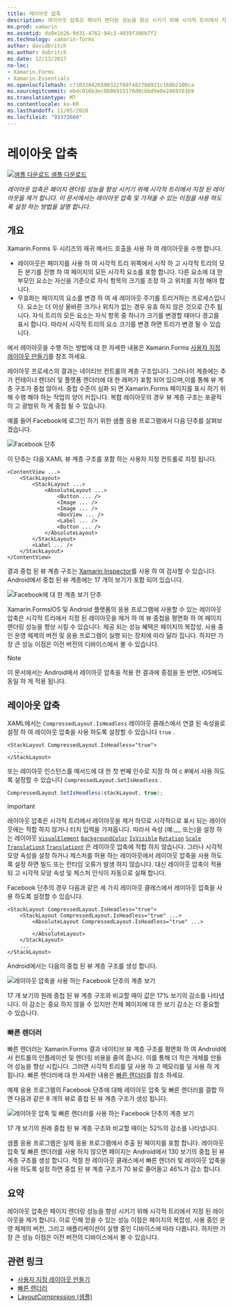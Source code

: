 ```yaml
---
title: 레이아웃 압축
description: 레이아웃 압축은 페이지 렌더링 성능을 향상 시키기 위해 시각적 트리에서 지정 된 레이아웃을 제거 합니다. 이 문서에서는 레이아웃 압축 및 가져올 수 있는 이점을 사용 하도록 설정 하는 방법을 설명 합니다.
ms.prod: xamarin
ms.assetid: da9e1b26-9d31-4762-94c3-4039f306b7f2
ms.technology: xamarin-forms
author: davidbritch
ms.author: dabritch
ms.date: 12/13/2017
no-loc:
- Xamarin.Forms
- Xamarin.Essentials
ms.openlocfilehash: c710328426590322f60f482708931c160b2100ca
ms.sourcegitcommit: ebdc016b3ec0b06915170d0cbbd9e0e2469763b9
ms.translationtype: MT
ms.contentlocale: ko-KR
ms.lasthandoff: 11/05/2020
ms.locfileid: "93372660"
---
```

# <a name="layout-compression"></a>레이아웃 압축

[![샘플 다운로드](~/media/shared/download.png) 샘플 다운로드](/samples/xamarin/xamarin-forms-samples/userinterface-layoutcompression)

_레이아웃 압축은 페이지 렌더링 성능을 향상 시키기 위해 시각적 트리에서 지정 된 레이아웃을 제거 합니다. 이 문서에서는 레이아웃 압축 및 가져올 수 있는 이점을 사용 하도록 설정 하는 방법을 설명 합니다._

## <a name="overview"></a>개요

Xamarin.Forms 두 시리즈의 재귀 메서드 호출을 사용 하 여 레이아웃을 수행 합니다.

- 레이아웃은 페이지를 사용 하 여 시각적 트리 위쪽에서 시작 하 고 시각적 트리의 모든 분기를 진행 하 여 페이지의 모든 시각적 요소를 포함 합니다. 다른 요소에 대 한 부모인 요소는 자신을 기준으로 자식 항목의 크기를 조정 하 고 위치를 지정 해야 합니다.
- 무효화는 페이지의 요소를 변경 하 여 새 레이아웃 주기를 트리거하는 프로세스입니다. 요소는 더 이상 올바른 크기나 위치가 없는 경우 유효 하지 않은 것으로 간주 됩니다. 자식 트리의 모든 요소는 자식 항목 중 하나가 크기를 변경할 때마다 경고를 표시 합니다. 따라서 시각적 트리의 요소 크기를 변경 하면 트리가 변경 될 수 있습니다.

에서 레이아웃을 수행 하는 방법에 대 한 자세한 내용은 Xamarin.Forms [사용자 지정 레이아웃 만들기](~/xamarin-forms/user-interface/layouts/custom.md)를 참조 하세요.

레이아웃 프로세스의 결과는 네이티브 컨트롤의 계층 구조입니다. 그러나이 계층에는 추가 컨테이너 렌더러 및 플랫폼 렌더러에 대 한 래퍼가 포함 되어 있으며,이를 통해 뷰 계층 구조가 중첩 않아서. 중첩 수준이 심화 되 면 Xamarin.Forms 페이지를 표시 하기 위해 수행 해야 하는 작업의 양이 커집니다. 복합 레이아웃의 경우 뷰 계층 구조는 포괄적이 고 광범위 하 게 중첩 될 수 있습니다.

예를 들어 Facebook에 로그인 하기 위한 샘플 응용 프로그램에서 다음 단추를 살펴보겠습니다.

![Facebook 단추](layout-compression-images/facebook-button.png)

이 단추는 다음 XAML 뷰 계층 구조를 포함 하는 사용자 지정 컨트롤로 지정 됩니다.

```xaml
<ContentView ...>
    <StackLayout>
        <StackLayout ...>
            <AbsoluteLayout ...>
                <Button ... />    
                <Image ... />
                <Image ... />
                <BoxView ... />
                <Label ... />
                <Button ... />
            </AbsoluteLayout>
        </StackLayout>
        <Label ... />
    </StackLayout>    
</ContentView>
```

결과 중첩 된 뷰 계층 구조는 [Xamarin Inspector](~/tools/inspector/index.md)를 사용 하 여 검사할 수 있습니다. Android에서 중첩 된 뷰 계층에는 17 개의 보기가 포함 되어 있습니다.

![Facebook에 대 한 계층 보기 단추](layout-compression-images/no-compression.png)

Xamarin.FormsIOS 및 Android 플랫폼의 응용 프로그램에 사용할 수 있는 레이아웃 압축은 시각적 트리에서 지정 된 레이아웃을 제거 하 여 뷰 중첩을 평면화 하 여 페이지 렌더링 성능을 향상 시킬 수 있습니다. 제공 되는 성능 혜택은 페이지의 복잡성, 사용 중인 운영 체제의 버전 및 응용 프로그램이 실행 되는 장치에 따라 달라 집니다. 하지만 가장 큰 성능 이점은 이전 버전의 디바이스에서 볼 수 있습니다.

> [!NOTE]
> 이 문서에서는 Android에서 레이아웃 압축을 적용 한 결과에 중점을 둔 반면, iOS에도 동일 하 게 적용 됩니다.

## <a name="layout-compression"></a>레이아웃 압축

XAML에서는 `CompressedLayout.IsHeadless` 레이아웃 클래스에서 연결 된 속성을로 설정 하 여 레이아웃 압축을 사용 하도록 설정할 수 있습니다 `true` .

```xaml
<StackLayout CompressedLayout.IsHeadless="true">
  ...
</StackLayout>   
```

또는 레이아웃 인스턴스를 메서드에 대 한 첫 번째 인수로 지정 하 여 c #에서 사용 하도록 설정할 수 있습니다 `CompressedLayout.SetIsHeadless` .

```csharp
CompressedLayout.SetIsHeadless(stackLayout, true);
```

> [!IMPORTANT]
> 레이아웃 압축은 시각적 트리에서 레이아웃을 제거 하므로 시각적으로 표시 되는 레이아웃에는 적합 하지 않거나 터치 입력을 가져옵니다. 따라서 속성 (예:,,,, 또는)을 설정 하는 레이아웃 [`VisualElement`](xref:Xamarin.Forms.VisualElement) [`BackgroundColor`](xref:Xamarin.Forms.VisualElement.BackgroundColor) [`IsVisible`](xref:Xamarin.Forms.VisualElement.IsVisible) [`Rotation`](xref:Xamarin.Forms.VisualElement.Rotation) [`Scale`](xref:Xamarin.Forms.VisualElement.Scale) [`TranslationX`](xref:Xamarin.Forms.VisualElement.TranslationX) [`TranslationY`](xref:Xamarin.Forms.VisualElement.TranslationY) 은 레이아웃 압축에 적합 하지 않습니다. 그러나 시각적 모양 속성을 설정 하거나 제스처를 허용 하는 레이아웃에서 레이아웃 압축을 사용 하도록 설정 하면 빌드 또는 런타임 오류가 발생 하지 않습니다. 대신 레이아웃 압축이 적용 되 고 시각적 모양 속성 및 제스처 인식이 자동으로 실패 합니다.

Facebook 단추의 경우 다음과 같은 세 가지 레이아웃 클래스에서 레이아웃 압축을 사용 하도록 설정할 수 있습니다.

```xaml
<StackLayout CompressedLayout.IsHeadless="true">
    <StackLayout CompressedLayout.IsHeadless="true" ...>
        <AbsoluteLayout CompressedLayout.IsHeadless="true" ...>
            ...
        </AbsoluteLayout>
    </StackLayout>
    ...
</StackLayout>  
```

Android에서는 다음의 중첩 된 뷰 계층 구조를 생성 합니다.

![레이아웃 압축을 사용 하는 Facebook 단추의 계층 보기](layout-compression-images/layout-compression.png)

17 개 보기의 원래 중첩 된 뷰 계층 구조와 비교할 때이 값은 17% 보기의 감소를 나타냅니다. 이 감소는 중요 하지 않을 수 있지만 전체 페이지에 대 한 보기 감소는 더 중요할 수 있습니다.

### <a name="fast-renderers"></a>빠른 렌더러

빠른 렌더러는 Xamarin.Forms 결과 네이티브 뷰 계층 구조를 평면화 하 여 Android에서 컨트롤의 인플레이션 및 렌더링 비용을 줄여 줍니다. 이를 통해 더 작은 개체를 만들어 성능을 향상 시킵니다. 그러면 시각적 트리를 덜 사용 하 고 메모리를 덜 사용 하 게 됩니다. 빠른 렌더러에 대 한 자세한 내용은 [빠른 렌더러](~/xamarin-forms/internals/fast-renderers.md)를 참조 하세요.

예제 응용 프로그램의 Facebook 단추에 대해 레이아웃 압축 및 빠른 렌더러를 결합 하면 다음과 같은 8 개의 뷰로 중첩 된 뷰 계층 구조가 생성 됩니다.

![레이아웃 압축 및 빠른 렌더러를 사용 하는 Facebook 단추의 계층 보기](layout-compression-images/layout-compression-with-fast-renderers.png)

17 개 보기의 원래 중첩 된 뷰 계층 구조와 비교할 때이는 52%의 감소를 나타냅니다.

샘플 응용 프로그램은 실제 응용 프로그램에서 추출 된 페이지를 포함 합니다. 레이아웃 압축 및 빠른 렌더러를 사용 하지 않으면 페이지는 Android에서 130 보기의 중첩 된 뷰 계층 구조를 생성 합니다. 적절 한 레이아웃 클래스에서 빠른 렌더러 및 레이아웃 압축을 사용 하도록 설정 하면 중첩 된 뷰 계층 구조가 70 뷰로 줄어들고 46%가 감소 합니다.

## <a name="summary"></a>요약

레이아웃 압축은 페이지 렌더링 성능을 향상 시키기 위해 시각적 트리에서 지정 된 레이아웃을 제거 합니다. 이로 인해 얻을 수 있는 성능 이점은 페이지의 복잡성, 사용 중인 운영 체제의 버전, 그리고 애플리케이션이 실행 중인 디바이스에 따라 다릅니다. 하지만 가장 큰 성능 이점은 이전 버전의 디바이스에서 볼 수 있습니다.

## <a name="related-links"></a>관련 링크

- [사용자 지정 레이아웃 만들기](~/xamarin-forms/user-interface/layouts/custom.md)
- [빠른 렌더러](~/xamarin-forms/internals/fast-renderers.md)
- [LayoutCompression (샘플)](/samples/xamarin/xamarin-forms-samples/userinterface-layoutcompression)